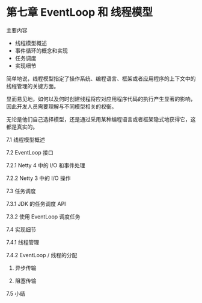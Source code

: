 # 第七章 EventLoop 和 线程模型

主要内容

- 线程模型概述
- 事件循环的概念和实现
- 任务调度
- 实现细节

简单地说，线程模型指定了操作系统、编程语言、框架或者应用程序的上下文中的线程管理的关键方面。

显而易见地，如何以及何时创建线程将应对应用程序代码的执行产生显著的影响，因此开发人员需要理解与不同模型相关的权衡。

无论是他们自己选择模型，还是通过采用某种编程语言或者框架隐式地获得它，这都是真实的。

7.1 线程模型概述

7.2 EventLoop 接口

7.2.1 Netty 4 中的 I/O 和事件处理

7.2.2 Netty 3 中的 I/O 操作

7.3 任务调度

7.3.1 JDK 的任务调度 API

7.3.2 使用 EventLoop 调度任务

7.4 实现细节

7.4.1 线程管理

7.4.2 EventLoop / 线程的分配

1. 异步传输

2. 阻塞传输

7.5 小结